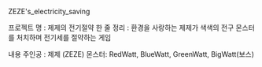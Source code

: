 ZEZE's_electricity_saving

프로젝트 명 :  제제의 전기절약
한 줄 정리 : 환경을 사랑하는 제제가 색색의 전구 몬스터를 처치하며 전기세를 절약하는 게임

내용
주인공 : 제제 (ZEZE)
몬스터: RedWatt, BlueWatt, GreenWatt, BigWatt(보스)
